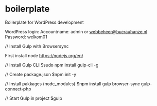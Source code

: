 # boilerplate
Boilerplate for WordPress development

WordPress login:
Accountname: admin or webbeheer@buerauhanze.nl
Password: welkom01


// Install Gulp with Browsersync

First install node https://nodejs.org/en/

// Install Gulp CLI
$sudo npm install gulp-cli -g

// Create package.json
$npm init -y

// Install pakkages (node_modules)
$npm install gulp browser-sync gulp-connect-php

// Start Gulp in project
$gulp
